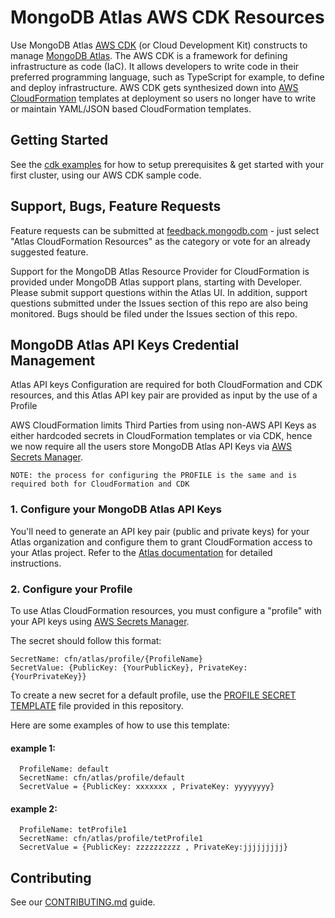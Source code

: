 # MongoDB Atlas AWS CDK Resources
Use MongoDB Atlas [AWS CDK](https://aws.amazon.com/cdk/) (or Cloud Development Kit) constructs to manage [MongoDB Atlas](https://www.mongodb.com/cloud/atlas). The AWS CDK is a framework for defining infrastructure as code (IaC). It allows developers to write code in their preferred programming language, such as TypeScript for example, to define and deploy infrastructure. AWS CDK gets synthesized down into [AWS CloudFormation](https://aws.amazon.com/cloudformation/) templates at deployment so users no longer have to write or maintain YAML/JSON based CloudFormation templates. 

## Getting Started
See the [cdk examples](examples/README.md) for how to setup prerequisites & get started with your first cluster, using our AWS CDK sample code.

## Support, Bugs, Feature Requests
Feature requests can be submitted at [feedback.mongodb.com](https://feedback.mongodb.com/forums/924145-atlas/category/392596-atlas-cloudformation-resources) - just select "Atlas CloudFormation Resources" as the category or vote for an already suggested feature.

Support for the MongoDB Atlas Resource Provider for CloudFormation is provided under MongoDB Atlas support plans, starting with Developer. Please submit support questions within the Atlas UI. In addition, support questions submitted under the Issues section of this repo are also being monitored. Bugs should be filed under the Issues section of this repo.

## MongoDB Atlas API Keys Credential Management
Atlas API keys Configuration are required for both CloudFormation and CDK resources, and this Atlas API key pair are provided as input by the use of a Profile

AWS CloudFormation limits Third Parties from using non-AWS API Keys as either hardcoded secrets in CloudFormation templates or via CDK, hence we now require all the users store MongoDB Atlas API Keys via [AWS Secrets Manager](https://aws.amazon.com/secrets-manager/).

`NOTE: the process for configuring the PROFILE is the same and is required both for CloudFormation and CDK`

### 1. Configure your MongoDB Atlas API Keys
You'll need to generate an API key pair (public and private keys) for your Atlas organization and configure them to grant CloudFormation access to your Atlas project.
Refer to the [Atlas documentation](https://www.mongodb.com/docs/atlas/configure-api-access/#manage-programmatic-access-to-an-organization) for detailed instructions.

### 2. Configure your Profile
To use Atlas CloudFormation resources, you must configure a "profile" with your API keys using [AWS Secrets Manager](https://aws.amazon.com/secrets-manager/).

The secret should follow this format:
```
SecretName: cfn/atlas/profile/{ProfileName}
SecretValue: {PublicKey: {YourPublicKey}, PrivateKey: {YourPrivateKey}}
```

To create a new secret for a default profile, use the [PROFILE SECRET TEMPLATE](/examples/profile-secret.yaml) file provided in this repository.

Here are some examples of how to use this template:

#### example 1:
```
  ProfileName: default
  SecretName: cfn/atlas/profile/default
  SecretValue = {PublicKey: xxxxxxx , PrivateKey: yyyyyyyy}
```
#### example 2:
```
  ProfileName: tetProfile1
  SecretName: cfn/atlas/profile/tetProfile1
  SecretValue = {PublicKey: zzzzzzzzzz , PrivateKey:jjjjjjjjj}
```

## Contributing
See our [CONTRIBUTING.md](CONTRIBUTING.md) guide.
